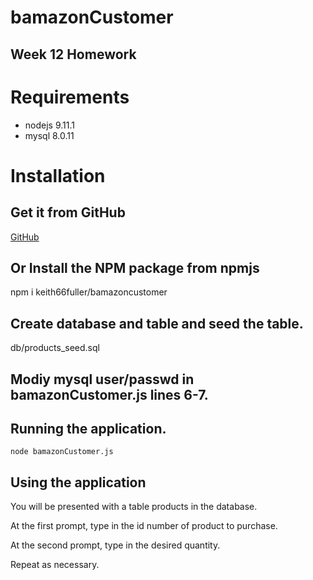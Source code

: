 # bamazonCustomer
## Week 12 Homework

# Requirements

* nodejs 9.11.1
* mysql 8.0.11

# Installation

## Get it from GitHub

[GitHub](https://github.com/keith66fuller/bamazonCustomer)


## Or Install the NPM package from npmjs

npm i keith66fuller/bamazoncustomer

## Create database and table and seed the table.

db/products_seed.sql

## Modiy mysql user/passwd in bamazonCustomer.js lines 6-7.

## Running the application.

`node bamazonCustomer.js`

## Using the application

You will be presented with a table products in the database.

At the first prompt, type in the id number of product to purchase.

At the second prompt, type in the desired quantity.

Repeat as necessary.
